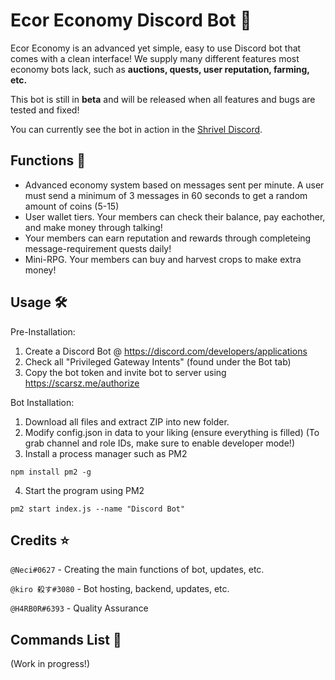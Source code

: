 # Ecor Economy Discord Bot 🚀

Ecor Economy is an advanced yet simple, easy to use Discord bot that comes with a clean interface! We supply many different features most economy bots lack, such as **auctions, quests, user reputation, farming, etc.**

This bot is still in __beta__ and will be released when all features and bugs are tested and fixed!

You can currently see the bot in action in the [Shrivel Discord](https://discord.gg/shrivel).

## Functions 🍂
- Advanced economy system based on messages sent per minute. A user must send a minimum of 3 messages in 60 seconds to get a random amount of coins (5-15)
- User wallet tiers. Your members can check their balance, pay eachother, and make money through talking!
- Your members can earn reputation and rewards through completeing message-requirement quests daily!
- Mini-RPG. Your members can buy and harvest crops to make extra money!

## Usage 🛠️
Pre-Installation: 
1. Create a Discord Bot @ https://discord.com/developers/applications
2. Check all "Privileged Gateway Intents" (found under the Bot tab)
3. Copy the bot token and invite bot to server using https://scarsz.me/authorize

Bot Installation:
1. Download all files and extract ZIP into new folder.
2. Modify config.json in data to your liking (ensure everything is filled)
(To grab channel and role IDs, make sure to enable developer mode!)
4. Install a process manager such as PM2
```
npm install pm2 -g
```
4. Start the program using PM2
```
pm2 start index.js --name "Discord Bot"
```

## Credits ⭐
`@Neci#0627` - Creating the main functions of bot, updates, etc.

`@kiro 殺す#3080` - Bot hosting, backend, updates, etc.

`@H4RB0R#6393` - Quality Assurance

## Commands List 📜
(Work in progress!)

